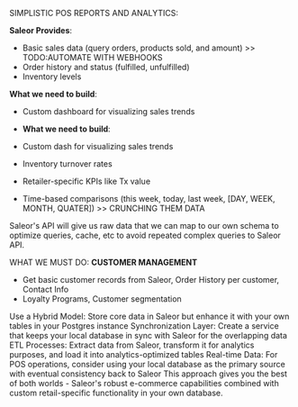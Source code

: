 SIMPLISTIC POS REPORTS AND ANALYTICS:

**Saleor Provides**:

- Basic sales data (query orders, products sold, and amount) >> TODO:AUTOMATE WITH WEBHOOKS
- Order history and status (fulfilled, unfulfilled)
- Inventory levels

**What we need to build**:

- Custom dashboard for visualizing sales trends

- **What we need to build**:

- Custom dash for visualizing sales trends
- Inventory turnover rates
- Retailer-specific KPIs like Tx value
- Time-based comparisons (this week, today, last week, [DAY, WEEK, MONTH, QUATER]) >> CRUNCHING THEM DATA

Saleor's API will give us raw data that we can map to our own schema to optimize queries, cache, etc to avoid repeated complex queries to Saleor API.

WHAT WE MUST DO:
**CUSTOMER MANAGEMENT**

- Get basic customer records from Saleor, Order History per customer, Contact Info
- Loyalty Programs, Customer segmentation
<!--

I want to query: Those on loyalty program consume this.

- Most popular drinks at different times of the month
- Visit Frequency of those in Loyalty Program

-->

Use a Hybrid Model: Store core data in Saleor but enhance it with your own tables in your Postgres instance
Synchronization Layer: Create a service that keeps your local database in sync with Saleor for the overlapping data
ETL Processes: Extract data from Saleor, transform it for analytics purposes, and load it into analytics-optimized tables
Real-time Data: For POS operations, consider using your local database as the primary source with eventual consistency back to Saleor
This approach gives you the best of both worlds - Saleor's robust e-commerce capabilities combined with custom retail-specific functionality in your own database.
